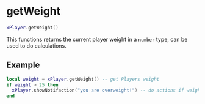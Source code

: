 # getWeight

```lua
xPlayer.getWeight()
```

This functions returns the current player weight in a `number` type, can be used to do calculations.

## Example

```lua
local weight = xPlayer.getWeight() -- get Players weight
if weight > 25 then 
  xPlayer.showNotifaction("you are overweight!") -- do actions if weight is at a certain point
end
```
